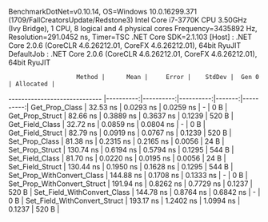
BenchmarkDotNet=v0.10.14, OS=Windows 10.0.16299.371 (1709/FallCreatorsUpdate/Redstone3)
Intel Core i7-3770K CPU 3.50GHz (Ivy Bridge), 1 CPU, 8 logical and 4 physical cores
Frequency=3435892 Hz, Resolution=291.0452 ns, Timer=TSC
.NET Core SDK=2.1.103
  [Host]     : .NET Core 2.0.6 (CoreCLR 4.6.26212.01, CoreFX 4.6.26212.01), 64bit RyuJIT
  DefaultJob : .NET Core 2.0.6 (CoreCLR 4.6.26212.01, CoreFX 4.6.26212.01), 64bit RyuJIT


                       Method |      Mean |     Error |    StdDev |  Gen 0 | Allocated |
----------------------------- |----------:|----------:|----------:|-------:|----------:|
               Get_Prop_Class |  32.53 ns | 0.0293 ns | 0.0259 ns |      - |       0 B |
              Get_Prop_Struct |  82.66 ns | 0.3889 ns | 0.3637 ns | 0.1239 |     520 B |
              Get_Field_Class |  32.72 ns | 0.0859 ns | 0.0804 ns |      - |       0 B |
             Get_Field_Struct |  82.79 ns | 0.0919 ns | 0.0767 ns | 0.1239 |     520 B |
               Set_Prop_Class |  81.38 ns | 0.2315 ns | 0.2165 ns | 0.0056 |      24 B |
              Set_Prop_Struct | 130.74 ns | 0.6194 ns | 0.5794 ns | 0.1295 |     544 B |
              Set_Field_Class |  81.70 ns | 0.0220 ns | 0.0195 ns | 0.0056 |      24 B |
             Set_Field_Struct | 130.44 ns | 0.1950 ns | 0.1628 ns | 0.1295 |     544 B |
   Set_Prop_WithConvert_Class | 144.88 ns | 0.1708 ns | 0.1333 ns |      - |       0 B |
  Set_Prop_WithConvert_Struct | 191.94 ns | 0.8262 ns | 0.7729 ns | 0.1237 |     520 B |
  Set_Field_WithConvert_Class | 144.78 ns | 0.8764 ns | 0.6842 ns |      - |       0 B |
 Set_Field_WithConvert_Struct | 193.17 ns | 1.2402 ns | 1.0994 ns | 0.1237 |     520 B |
